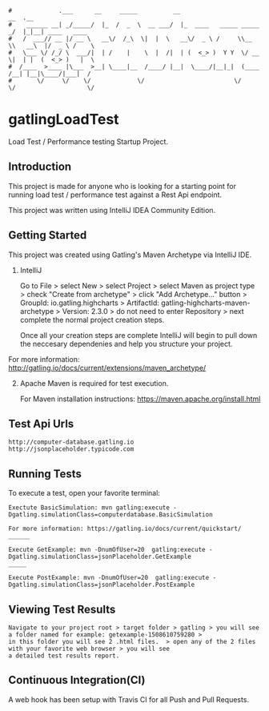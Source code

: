 ```
#             .___      __     _____          __                         __  .__
#    ______ __| _/_____/  |_  /  _  \  __ ___/  |_  ____   _____ _____ _/  |_|__| ____   ____
#   /  ___// __ |/ __ \   __\/  /_\  \|  |  \   __\/  _ \ /     \\__  \\   __\  |/  _ \ /    \
#   \___ \/ /_/ \  ___/|  | /    |    \  |  /|  | (  <_> )  Y Y  \/ __ \|  | |  (  <_> )   |  \
#  /____  >____ |\___  >__| \____|__  /____/ |__|  \____/|__|_|  (____  /__| |__|\____/|___|  /
#       \/     \/    \/             \/                         \/     \/                    \/
```
# gatlingLoadTest
Load Test / Performance testing Startup Project.


Introduction
------------
This project is made for anyone who is looking for a starting point for running load test / performance test against a Rest Api endpoint.

This project was written using IntelliJ IDEA Community Edition.


Getting Started
-----
This project was created using Gatling's Maven Archetype via IntelliJ IDE.


1) IntelliJ 

    Go to File > select New > select Project > select Maven as project type > check "Create from archetype" >
    click "Add Archetype..." button > GroupId: io.gatling.highcharts > ArtifactId: gatling-highcharts-maven-archetype >
    Version: 2.3.0 > do not need to enter Repository > next complete the normal project creation steps. 
    
    Once all your creation steps are complete IntelliJ will begin to pull down the neccesary dependenies and help you 
    structure your project.

For more information: http://gatling.io/docs/current/extensions/maven_archetype/

    
2) Apache Maven is required for test execution.  

    For Maven installation instructions:  https://maven.apache.org/install.html     
    
    
Test Api Urls
-----
    http://computer-database.gatling.io
    http://jsonplaceholder.typicode.com


Running Tests
-----
To execute a test, open your favorite terminal:

    Exectute BasicSimulation: mvn gatling:execute -Dgatling.simulationClass=computerdatabase.BasicSimulation

    For more information: https://gatling.io/docs/current/quickstart/
    ______ 

    Execute GetExample: mvn -DnumOfUser=20  gatling:execute -Dgatling.simulationClass=jsonPlaceholder.GetExample
    _____
    
    Execute PostExample: mvn -DnumOfUser=20  gatling:execute -Dgatling.simulationClass=jsonPlaceholder.PostExample


Viewing Test Results
-----
    Navigate to your project root > target folder > gatling > you will see a folder named for example: getexample-1508610759280 > 
    in this folder you will see 2 .html files.  > open any of the 2 files with your favorite web browser > you will see
    a detailed test results report.
    

Continuous Integration(CI)
------------
A web hook has been setup with Travis CI for all Push and Pull Requests.
